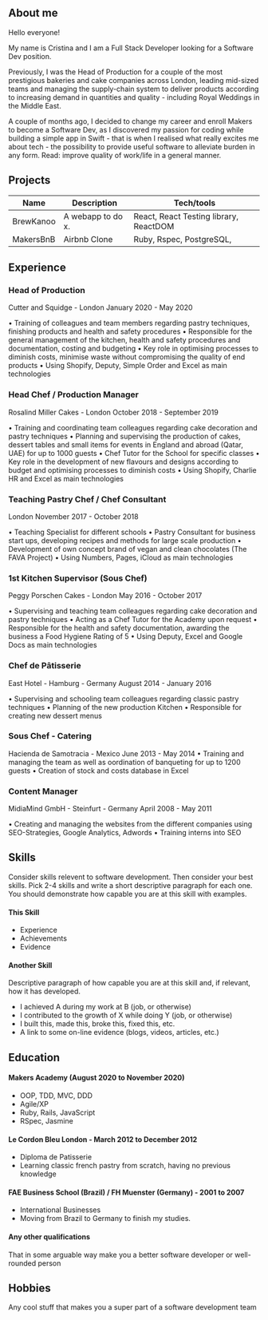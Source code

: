 ## About me

Hello everyone! 

My name is Cristina and I am a Full Stack Developer looking for a Software Dev position. 

Previously, I was the Head of Production for a couple of the most prestigious bakeries and cake companies across London, leading mid-sized teams and managing the supply-chain system to deliver products according to increasing demand in quantities and quality - including Royal Weddings in the Middle East.

A couple of months ago, I decided to change my career and enroll Makers to become a Software Dev, as I discovered my passion for coding while building a simple app in Swift - that is when I realised what really excites me about tech - the possibility to provide useful software to alleviate burden in any form. Read: improve quality of work/life in a general manner.

## Projects

| Name                         | Description       | Tech/tools        |
| ---------------------------- | ----------------- | ----------------- |
| BrewKanoo          | A webapp to do x. | React, React Testing library, ReactDOM |
| MakersBnB                | Airbnb Clone      | Ruby, Rspec, PostgreSQL,               |

## Experience

### Head of Production
Cutter and Squidge - London
January 2020 - May 2020 

• Training of colleagues and team members regarding pastry techniques, finishing products and health and safety procedures
• Responsible for the general management of the kitchen, health and safety procedures and documentation, costing and budgeting
• Key role in optimising processes to diminish costs, minimise waste without compromising the quality of end products
• Using Shopify, Deputy, Simple Order and Excel as main technologies

### Head Chef / Production Manager
Rosalind Miller Cakes - London
October 2018 - September 2019 

• Training and coordinating team colleagues regarding cake decoration and pastry techniques
• Planning and supervising the production of cakes, dessert tables and small items for events in England and abroad (Qatar, UAE) for up to 1000 guests
• Chef Tutor for the School for specific classes
• Key role in the development of new flavours and designs according to budget and optimising processes to diminish costs
• Using Shopify, Charlie HR and Excel as main technologies

### Teaching Pastry Chef / Chef Consultant
London
November 2017 - October 2018 

• Teaching Specialist for different schools
• Pastry Consultant for business start ups, developing recipes and methods for large scale production
• Development of own concept brand of vegan and clean chocolates (The FAVA Project)
• Using Numbers, Pages, iCloud as main technologies

### 1st Kitchen Supervisor (Sous Chef)
Peggy Porschen Cakes - London
May 2016 - October 2017  

• Supervising and teaching team colleagues regarding cake decoration and pastry techniques
• Acting as a Chef Tutor for the Academy upon request
• Responsible for the health and safety documentation, awarding the business a Food Hygiene Rating of 5
• Using Deputy, Excel and Google Docs as main technologies


### Chef de Pâtisserie
East Hotel - Hamburg - Germany
August 2014 - January 2016  

• Supervising and schooling team colleagues regarding classic pastry techniques
• Planning of the new production Kitchen
• Responsible for creating new dessert menus

### Sous Chef - Catering
Hacienda de Samotracia - Mexico
June 2013 - May 2014 
• Training and managing the team as well as oordination of banqueting for up to 1200 guests
• Creation of stock and costs database in Excel

### Content Manager
MidiaMind GmbH - Steinfurt - Germany
April 2008 - May 2011 

• Creating and managing the websites from the different companies using SEO-Strategies, Google Analytics, Adwords
• Training interns into SEO

## Skills

Consider skills relevent to software development. Then consider your best skills. Pick 2-4 skills and write a short descriptive paragraph for each one. You should demonstrate how capable you are at this skill with examples.

#### This Skill

- Experience
- Achievements
- Evidence

#### Another Skill

Descriptive paragraph of how capable you are at this skill and, if relevant, how it has developed.

- I achieved A during my work at B (job, or otherwise)
- I contributed to the growth of X while doing Y (job, or otherwise)
- I built this, made this, broke this, fixed this, etc.
- A link to some on-line evidence (blogs, videos, articles, etc.)

## Education

#### Makers Academy (August 2020 to November 2020)

- OOP, TDD, MVC, DDD
- Agile/XP
- Ruby, Rails, JavaScript
- RSpec, Jasmine

#### Le Cordon Bleu London - March 2012 to December 2012

- Diploma de Patisserie
- Learning classic french pastry from scratch, having no previous knowledge

#### FAE Business School (Brazil) / FH Muenster (Germany) - 2001 to 2007

- International Businesses
- Moving from Brazil to Germany to finish my studies. 

#### Any other qualifications

That in some arguable way make you a better software developer or well-rounded person

## Hobbies

Any cool stuff that makes you a super part of a software development team

